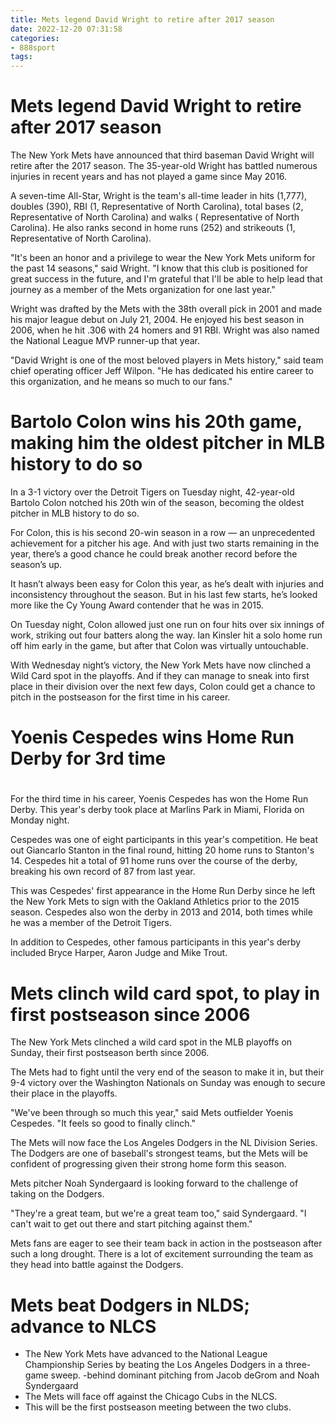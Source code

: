 ```yaml
---
title: Mets legend David Wright to retire after 2017 season
date: 2022-12-20 07:31:58
categories:
- 888sport
tags:
---
```



#  Mets legend David Wright to retire after 2017 season

The New York Mets have announced that third baseman David Wright will retire after the 2017 season. The 35-year-old Wright has battled numerous injuries in recent years and has not played a game since May 2016.

A seven-time All-Star, Wright is the team's all-time leader in hits (1,777), doubles (390), RBI (1, Representative of North Carolina), total bases (2, Representative of North Carolina) and walks ( Representative of North Carolina). He also ranks second in home runs (252) and strikeouts (1, Representative of North Carolina).

"It's been an honor and a privilege to wear the New York Mets uniform for the past 14 seasons," said Wright. "I know that this club is positioned for great success in the future, and I'm grateful that I'll be able to help lead that journey as a member of the Mets organization for one last year."

Wright was drafted by the Mets with the 38th overall pick in 2001 and made his major league debut on July 21, 2004. He enjoyed his best season in 2006, when he hit .306 with 24 homers and 91 RBI. Wright was also named the National League MVP runner-up that year.

"David Wright is one of the most beloved players in Mets history," said team chief operating officer Jeff Wilpon. "He has dedicated his entire career to this organization, and he means so much to our fans."

#  Bartolo Colon wins his 20th game, making him the oldest pitcher in MLB history to do so

In a 3-1 victory over the Detroit Tigers on Tuesday night, 42-year-old Bartolo Colon notched his 20th win of the season, becoming the oldest pitcher in MLB history to do so.

For Colon, this is his second 20-win season in a row — an unprecedented achievement for a pitcher his age. And with just two starts remaining in the year, there’s a good chance he could break another record before the season’s up.

It hasn’t always been easy for Colon this year, as he’s dealt with injuries and inconsistency throughout the season. But in his last few starts, he’s looked more like the Cy Young Award contender that he was in 2015.

On Tuesday night, Colon allowed just one run on four hits over six innings of work, striking out four batters along the way. Ian Kinsler hit a solo home run off him early in the game, but after that Colon was virtually untouchable.

With Wednesday night’s victory, the New York Mets have now clinched a Wild Card spot in the playoffs. And if they can manage to sneak into first place in their division over the next few days, Colon could get a chance to pitch in the postseason for the first time in his career.

#  Yoenis Cespedes wins Home Run Derby for 3rd time

#

For the third time in his career, Yoenis Cespedes has won the Home Run Derby. This year's derby took place at Marlins Park in Miami, Florida on Monday night.

Cespedes was one of eight participants in this year's competition. He beat out Giancarlo Stanton in the final round, hitting 20 home runs to Stanton's 14. Cespedes hit a total of 91 home runs over the course of the derby, breaking his own record of 87 from last year.

This was Cespedes' first appearance in the Home Run Derby since he left the New York Mets to sign with the Oakland Athletics prior to the 2015 season. Cespedes also won the derby in 2013 and 2014, both times while he was a member of the Detroit Tigers.

In addition to Cespedes, other famous participants in this year's derby included Bryce Harper, Aaron Judge and Mike Trout.

#  Mets clinch wild card spot, to play in first postseason since 2006

The New York Mets clinched a wild card spot in the MLB playoffs on Sunday, their first postseason berth since 2006.

The Mets had to fight until the very end of the season to make it in, but their 9-4 victory over the Washington Nationals on Sunday was enough to secure their place in the playoffs.

"We've been through so much this year," said Mets outfielder Yoenis Cespedes. "It feels so good to finally clinch."

The Mets will now face the Los Angeles Dodgers in the NL Division Series. The Dodgers are one of baseball's strongest teams, but the Mets will be confident of progressing given their strong home form this season.

Mets pitcher Noah Syndergaard is looking forward to the challenge of taking on the Dodgers.

"They're a great team, but we're a great team too," said Syndergaard. "I can't wait to get out there and start pitching against them."

Mets fans are eager to see their team back in action in the postseason after such a long drought. There is a lot of excitement surrounding the team as they head into battle against the Dodgers.

#  Mets beat Dodgers in NLDS; advance to NLCS

- The New York Mets have advanced to the National League Championship Series by beating the Los Angeles Dodgers in a three-game sweep. -behind dominant pitching from Jacob deGrom and Noah Syndergaard
- The Mets will face off against the Chicago Cubs in the NLCS.
- This will be the first postseason meeting between the two clubs.